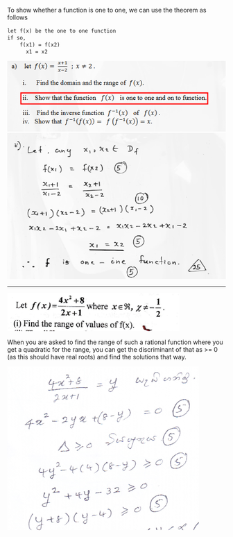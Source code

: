 
To show whether a function is one to one, we can use the theorem as follows

```
let f(x) be the one to one function
if so,
	f(x1) = f(x2)
	  x1 = x2  
```

![](../assets/Images%201/Pasted%20image%2020230516212440.png)
![](../assets/Images%201/Pasted%20image%2020230516212453.png)

---

![](../assets/Images/Pasted%20image%2020231127071441.png)

When you are asked to find the range of such a rational function where you get a quadratic for the range, you can get the discriminant of that as  >= 0 (as this should have real roots) and find the solutions that way.

![](../assets/Images/Pasted%20image%2020231127071635.png)
